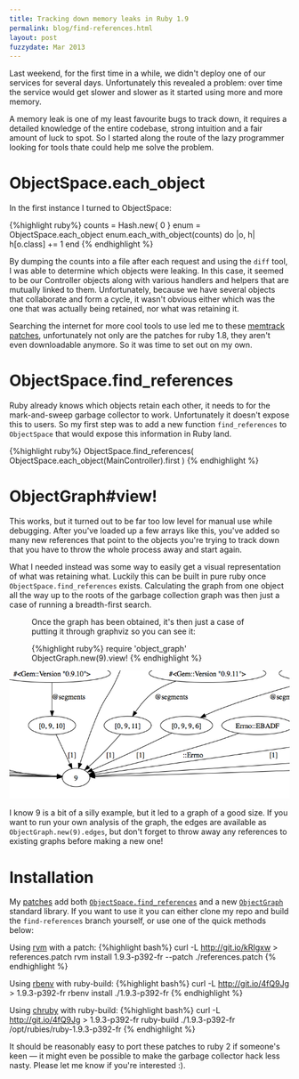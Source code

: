 ```yaml
---
title: Tracking down memory leaks in Ruby 1.9
permalink: blog/find-references.html
layout: post
fuzzydate: Mar 2013
---
```


Last weekend, for the first time in a while, we didn't deploy one of our services for several days. Unfortunately this revealed a problem: over time the service would get slower and slower as it started using more and more memory.

A memory leak is one of my least favourite bugs to track down, it requires a detailed knowledge of the entire codebase, strong intuition and a fair amount of luck to spot. So I started along the route of the lazy programmer looking for tools thate could help me solve the problem.

ObjectSpace.each_object
=======================

In the first instance I turned to ObjectSpace: 

{%highlight ruby%}
counts = Hash.new{ 0 }
enum = ObjectSpace.each_object
enum.each_with_object(counts) do |o, h|
  h[o.class] += 1
end
{% endhighlight %}

By dumping the counts into a file after each request and using the `diff` tool, I was able to determine which objects were leaking. In this case, it seemed to be our Controller objects along with various handlers and helpers that are mutually linked to them. Unfortunately, because we have several objects that collaborate and form a cycle, it wasn't obvious either which was the one that was actually being retained, nor what was retaining it.

Searching the internet for more cool tools to use led me to these [memtrack patches](http://www.softwareverify.com/ruby-custom-build-memtrack.php), unfortunately not only are the patches for ruby 1.8, they aren't even downloadable anymore. So it was time to set out on my own.

ObjectSpace.find_references
===========================

Ruby already knows which objects retain each other, it needs to for the mark-and-sweep garbage collector to work. Unfortunately it doesn't expose this to users. So my first step was to add a new function `find_references` to `ObjectSpace` that would expose this information in Ruby land.

{%highlight ruby%}
ObjectSpace.find_references(
  ObjectSpace.each_object(MainController).first
)
{% endhighlight %}

ObjectGraph#view!
=================

This works, but it turned out to be far too low level for manual use while debugging. After you've loaded up a few arrays like this, you've added so many new references that point to the objects you're trying to track down that you have to throw the whole process away and start again.

What I needed instead was some way to easily get a visual representation of what was retaining what. Luckily this can be built in pure ruby once `ObjectSpace.find_references` exists. Calculating the graph from one object all the way up to the roots of the garbage collection graph was then just a case of running a breadth-first search.

<figure>
Once the graph has been obtained, it's then just a case of putting it through graphviz so you can see it:

{%highlight ruby%}
require 'object_graph'
ObjectGraph.new(9).view!
{% endhighlight %}
</figure>

<div class="highlight">
<a href="../images/references.pdf"><img src="../images/references-preview.png"></a>
</div>

I know 9 is a bit of a silly example, but it led to a graph of a good size. If you want to run your own analysis of the graph, the edges are available as `ObjectGraph.new(9).edges`, but don't forget to throw away any references to existing graphs before making a new one!

Installation
============

My [patches](https://github.com/ConradIrwin/ruby/blob/find-references) add both [`ObjectSpace.find_references`](https://github.com/ConradIrwin/ruby/commit/af5266875503d58b9fd16a6748d71649e69af922) and  a new [`ObjectGraph`](https://github.com/ConradIrwin/ruby/blob/find-references/lib/object_graph.rb) standard library. If you want to use it you can either clone my repo and build the `find-references` branch yourself, or use one of the quick methods below:

Using [rvm](http://rvm.io) with a patch:
{%highlight bash%}
curl -L http://git.io/kRIgxw > references.patch
rvm install 1.9.3-p392-fr --patch ./references.patch
{% endhighlight %}

Using [rbenv](https://github.com/sstephenson/rbenv) with ruby-build:
{%highlight bash%}
curl -L http://git.io/4fQ9Jg > 1.9.3-p392-fr
rbenv install ./1.9.3-p392-fr
{% endhighlight %}

Using [chruby](https://github.com/postmodern/chruby) with ruby-build:
{%highlight bash%}
curl -L http://git.io/4fQ9Jg > 1.9.3-p392-fr
ruby-build ./1.9.3-p392-fr /opt/rubies/ruby-1.9.3-p392-fr
{% endhighlight %}

It should be reasonably easy to port these patches to ruby 2 if someone's keen — it might even be possible to make the garbage collector hack less nasty. Please let me know if you're interested :).
